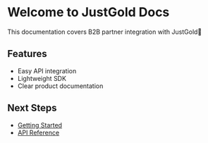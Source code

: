 # Welcome to JustGold Docs

This documentation covers B2B partner integration with JustGold🚀

## Features
- Easy API integration
- Lightweight SDK
- Clear product documentation

## Next Steps
- [Getting Started](getting-started.md)
- [API Reference](api.md)